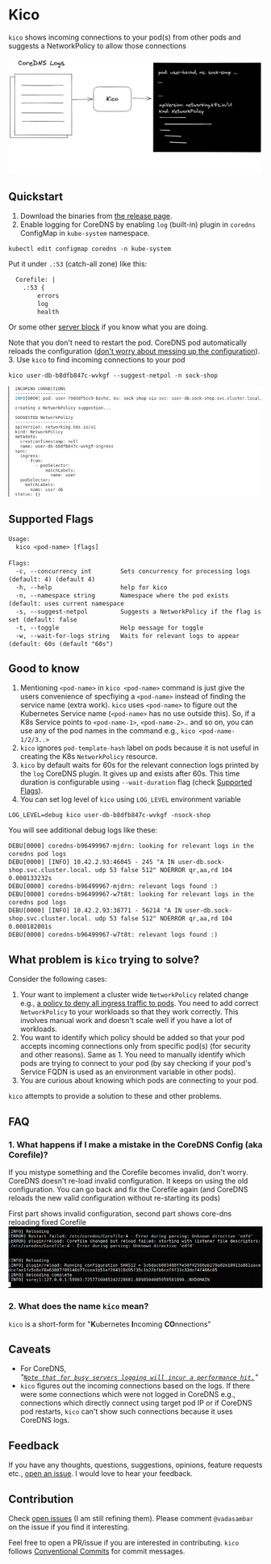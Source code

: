 # Kico
`kico` shows incoming connections to your pod(s) from other pods and suggests a NetworkPolicy to allow those connections

<img src="./docs/architecture/kico.excalidraw.png">

## Quickstart
1. Download the binaries from [the release page](https://github.com/vadasambar/kico/releases).
2. Enable logging for CoreDNS by enabling `log` (built-in) plugin in `coredns` ConfigMap in `kube-system` namespace.
```
kubectl edit configmap coredns -n kube-system
```
Put it under `.:53` (catch-all zone) like this:
```
  Corefile: |
    .:53 {
        errors
        log
        health
```
Or some other [server block](https://coredns.io/manual/configuration/#server-blocks) if you know what you are doing. 

Note that you don't need to restart the pod. CoreDNS pod automatically reloads the configuration ([don't worry about messing up the configuration](#faq)).  
3. Use `kico` to find incoming connections to your pod
```
kico user-db-b8dfb847c-wvkgf --suggest-netpol -n sock-shop
```
![](./images/kico-output.png)

## Supported Flags
```
Usage:
  kico <pod-name> [flags]

Flags:
  -c, --concurrency int        Sets concurrency for processing logs (default: 4) (default 4)
  -h, --help                   help for kico
  -n, --namespace string       Namespace where the pod exists (default: uses current namespace
  -s, --suggest-netpol         Suggests a NetworkPolicy if the flag is set (default: false
  -t, --toggle                 Help message for toggle
  -w, --wait-for-logs string   Waits for relevant logs to appear (default: 60s (default "60s")
```
## Good to know
1. Mentioning `<pod-name>` in `kico <pod-name>` command is just give the users convenience of specfiying a `<pod-name>` instead of finding the service name (extra work). `kico` uses `<pod-name>` to figure out the Kubernetes Service name (`<pod-name>` has no use outside this). So, if a K8s Service points to `<pod-name-1>`, `<pod-name-2>`.. and so on,  you can use any of the pod names in the command e.g., `kico <pod-name-1/2/3..>`
2. `kico` ignores `pod-template-hash` label on pods because it is not useful in creating the K8s `NetworkPolicy` resource.
3. `kico` by default waits for 60s for the relevant connection logs printed by the `log` CoreDNS plugin. It gives up and exists after 60s. This time duration is configurable using `--wait-duration` flag (check [Supported Flags](#supported-flags)).
4. You can set log level of `kico` using `LOG_LEVEL` environment variable
```
LOG_LEVEL=debug kico user-db-b8dfb847c-wvkgf -nsock-shop
```
You will see additional debug logs like these:
```
DEBU[0000] coredns-b96499967-mjdrn: looking for relevant logs in the coredns pod logs 
DEBU[0000] [INFO] 10.42.2.93:46045 - 245 "A IN user-db.sock-shop.svc.cluster.local. udp 53 false 512" NOERROR qr,aa,rd 104 0.000133232s 
DEBU[0000] coredns-b96499967-mjdrn: relevant logs found :) 
DEBU[0000] coredns-b96499967-w7t8t: looking for relevant logs in the coredns pod logs 
DEBU[0000] [INFO] 10.42.2.93:38771 - 56214 "A IN user-db.sock-shop.svc.cluster.local. udp 53 false 512" NOERROR qr,aa,rd 104 0.000182001s 
DEBU[0000] coredns-b96499967-w7t8t: relevant logs found :) 
```

## What problem is `kico` trying to solve?
Consider the following cases:
1. Your want to implement a cluster wide `NetworkPolicy` related change e.g., [a policy to deny all ingress traffic to pods](https://kubernetes.io/docs/concepts/services-networking/network-policies/#default-deny-all-ingress-traffic). You need to add correct `NetworkPolicy` to your workloads so that they work correctly. This involves manual work and doesn't scale well if you have a lot of workloads. 
2. You want to identify which policy should be added so that your pod accepts incoming connections only from specific pod(s) (for security and other reasons). Same as 1. You need to manually identify which pods are trying to connect to your pod (by say checking if your pod's Service FQDN is used as an environment variable in other pods).
3. You are curious about knowing which pods are connecting to your pod.

`kico` attempts to provide a solution to these and other problems.  

## FAQ
### 1. What happens if I make a mistake in the CoreDNS Config (aka Corefile)?
If you mistype something and the Corefile becomes invalid, don't worry. CoreDNS doesn't re-load invalid configuration. It keeps on using the old configuration. You can go back and fix the Corefile again (and CoreDNS reloads the new valid configuration without re-starting its pods)

First part shows invalid configuration, second part shows core-dns reloading fixed Corefile
![](images/core-dns-logs-invalid-config.png)

### 2. What does the name `kico` mean?
`kico` is a short-form for "**K**ubernetes **I**ncoming **CO**nnections"

## Caveats
- For CoreDNS,  
_"[`Note that for busy servers logging will incur a performance hit.`](https://coredns.io/plugins/log/)"_
- `kico` figures out the incoming connections based on the logs. If there were some connections which were not logged in CoreDNS e.g., connections which directly connect using target pod IP or if CoreDNS pod restarts, `kico` can't show such connections because it uses CoreDNS logs.

## Feedback
If you have any thoughts, questions, suggestions, opinions, feature requests etc., [open an issue](https://github.com/vadasambar/kico/issues/new). I would love to hear your feedback. 

## Contribution
Check [open issues](https://github.com/vadasambar/kico/issues) (I am still refining them). Please comment `@vadasambar` on the issue if you find it interesting. 

Feel free to open a PR/issue if you are interested in contributing. `kico` follows [Conventional Commits](https://www.conventionalcommits.org/en/v1.0.0/) for commit messages.